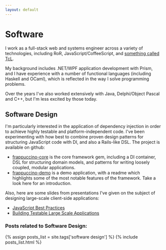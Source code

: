 ```yaml
---
layout: default
---
```

# Software
I work as a full-stack web and systems engineer across a variety of technologies, including RoR, JavaScript/CoffeeScript, and <a target="_blank" href="http://en.wikipedia.org/wiki/Tcl">something called TcL</a>.

My background includes .NET/WPF application development with Prism, and I have experience with a number of functional languages (including Haskell and OCaml), which is reflected in the way I solve programming problems.

Over the years I've also worked extensively with Java, Delphi/Object Pascal and C++, but I'm less excited by those today.

## Software Design

I'm particularly interested in the application of dependency injection in order to achieve highly testable and platform-independent code.  I've been experimenting with how best to combine proven design patterns for structuring JavaScript code with DI, and also a Rails-like DSL.  The project is available on github:

* [frappuccino-core](https://github.com/jbrunton/frappuccino-core) is the core framework gem, including a DI container, DSL for structuring domain models, and patterns for writing loosely coupled, modular applications.
* [frappuccino-demo](https://github.com/jbrunton/frappuccino-demo) is a demo application, with a readme which highlights some of the most notable features of the framework.  Take a look here for an introduction.

Also, here are some slides from presentations I've given on the subject of designing large-scale client-side applications:

* [JavaScript Best Practices](https://speakerdeck.com/u/jbrunton/p/javascript-best-practices)
* [Building Testable Large Scale Applications](https://speakerdeck.com/u/jbrunton/p/building-testable-large-scale-applications)

### Posts related to Software Design:

{% assign posts_list = site.tags['software design'] %}
{% include posts_list.html %}
